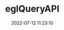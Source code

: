 ---
title: eglQueryAPI
permalink: /egl/eglQueryAPI
date: 2022-07-12 11:23:10
tags: [EGL,EGL 1.2,EGL 1.5]
keywords: [EGL,EGL 1.2,EGL 1.5]
categories: OpenGL
index_img: /img/opengl.jpg
---